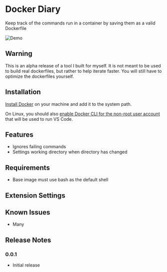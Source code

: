 # Docker Diary

Keep track of the commands run in a container by saving them as a valid Dockerfile

![Demo](https://github.com/jonrad/docker-diary/tree/master/packages/vscode/demo/demo.gif)

## Warning

This is an alpha release of a tool I built for myself. It is not meant to be used to build real dockerfiles, but rather
to help iterate faster. You will still have to optimize the dockerfiles yourself.

## Installation

[Install Docker](https://docs.docker.com/install/) on your machine and add it to the system path.

On Linux, you should also [enable Docker CLI for the non-root user account](https://docs.docker.com/install/linux/linux-postinstall/#manage-docker-as-a-non-root-user) that will be used to run VS Code.

## Features

* Ignores failing commands
* Settings working directory when directory has changed

## Requirements

* Base image must use bash as the default shell

## Extension Settings


## Known Issues

* Many

## Release Notes


### 0.0.1

* Initial release


